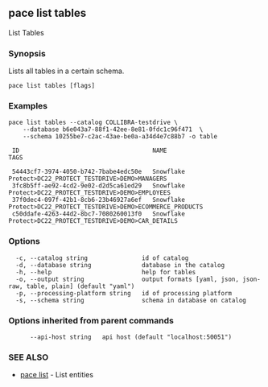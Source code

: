 ## pace list tables

List Tables

### Synopsis

Lists all tables in a certain schema.

```
pace list tables [flags]
```

### Examples

```
pace list tables --catalog COLLIBRA-testdrive \
	--database b6e043a7-88f1-42ee-8e81-0fdc1c96f471  \
	--schema 10255be7-c2ac-43ae-be0a-a34d4e7c88b7 -o table

 ID                                     NAME                                                               TAGS

 54443cf7-3974-4050-b742-7babe4edc50e   Snowflake Protect>DC22_PROTECT_TESTDRIVE>DEMO>MANAGERS
 3fc8b5ff-ae92-4cd2-9e02-d2d5ca61ed29   Snowflake Protect>DC22_PROTECT_TESTDRIVE>DEMO>EMPLOYEES
 37f0dec4-097f-42b1-8cb6-23b46927a6ef   Snowflake Protect>DC22_PROTECT_TESTDRIVE>DEMO>ECOMMERCE_PRODUCTS
 c50ddafe-4263-44d2-8bc7-7080260013f0   Snowflake Protect>DC22_PROTECT_TESTDRIVE>DEMO>CAR_DETAILS
```

### Options

```
  -c, --catalog string               id of catalog
  -d, --database string              database in the catalog
  -h, --help                         help for tables
  -o, --output string                output formats [yaml, json, json-raw, table, plain] (default "yaml")
  -p, --processing-platform string   id of processing platform
  -s, --schema string                schema in database on catalog
```

### Options inherited from parent commands

```
      --api-host string   api host (default "localhost:50051")
```

### SEE ALSO

* [pace list](pace_list.md)	 - List entities

